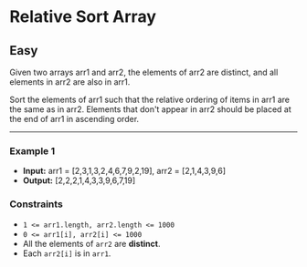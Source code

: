# Relative Sort Array

## Easy

Given two arrays arr1 and arr2, the elements of arr2 are distinct, and all elements in arr2 are also in arr1.

Sort the elements of arr1 such that the relative ordering of items in arr1 are the same as in arr2.  Elements that don't appear in arr2 should be placed at the end of arr1 in ascending order.

 ---

### Example 1

- **Input:** arr1 = [2,3,1,3,2,4,6,7,9,2,19], arr2 = [2,1,4,3,9,6]
- **Output:** [2,2,2,1,4,3,3,9,6,7,19]

### Constraints

- `1 <= arr1.length, arr2.length <= 1000`
- `0 <= arr1[i], arr2[i] <= 1000`
- All the elements of `arr2` are **distinct**.
- Each `arr2[i]` is in `arr1`.
